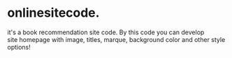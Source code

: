 # onlinesitecode.
it's a book recommendation site code. By this code you can develop  
site homepage with image, titles, marque, background color and other style options!
